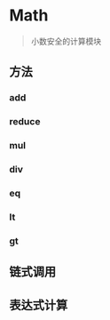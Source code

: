 Math
====

> 小数安全的计算模块

方法
----

### add

### reduce

### mul

### div

### eq

### lt

### gt

链式调用
------

表达式计算
--------
